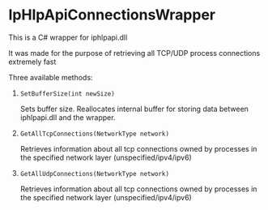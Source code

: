 # IpHlpApiConnectionsWrapper
This is a C# wrapper for iphlpapi.dll

It was made for the purpose of retrieving all TCP/UDP process connections extremely fast

Three available methods:
1. `SetBufferSize(int newSize)`
   
   Sets buffer size. Reallocates internal buffer for storing data between iphlpapi.dll and the wrapper.
3. `GetAllTcpConnections(NetworkType network)`

   Retrieves information about all tcp connections owned by processes in the specified network layer (unspecified/ipv4/ipv6)
5. `GetAllUdpConnections(NetworkType network)`

   Retrieves information about all tcp connections owned by processes in the specified network layer (unspecified/ipv4/ipv6)
